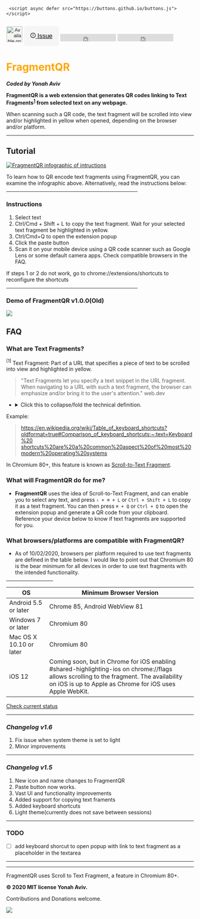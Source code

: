 
 <meta name="google-site-verification" content="Ay7DuHomj_FffCIPkk06PMst9-V1kwZij44bLz5SeuI" />
    
   <!-- Global site tag (gtag.js) - Google Analytics -->
   <script async src="https://www.googletagmanager.com/gtag/js?id=UA-178685535-2"></script>
   <script>
     window.dataLayer = window.dataLayer || [];
     function gtag(){dataLayer.push(arguments);}
     gtag('js', new Date());   </script>
     <script async defer src="https://buttons.github.io/buttons.js"></script>

 <section id="downloads">
	<button style="border-radius: 4px;
	padding: 1px;
	font-size: 13px;
	border: none;
	/* font-family: sans-serif; */
	vertical-align: text-bottom;
	margin-top: 12px;
	background-color: #F5F5F5;">   <a href="https://chrome.google.com/webstore/detail/fragmentqr/cabodnfakameckfbbgkciiifempglloj" class="btn" title="Get it on the Chrome Web Store" padding="0">
   <img src="https://developer.chrome.com/webstore/images/ChromeWebStore_Badge_v2_496x150.png" height="42px" alt="Available on the Chrome Webstore"></a></button>
   <button style="border-radius: 6px;
	background: #f0f8ff;
	padding: 17px;
	font-size: 17px;
	border: none;
	vertical-align: top;
	margin-top: 12px;
	background-color: #F5F5F5;"><a style="color: black;" class="btn" href="https://github.com/y330/FragmentQR/issues" rel="noopener" target="_blank" aria-label="Issues y330/FragmentQR on GitHub"> <svg viewBox="0 0 16 16" width="14" height="14" class="octicon octicon-issue-opened" aria-hidden="true"><path fill-rule="evenodd" d="M8 1.5a6.5 6.5 0 100 13 6.5 6.5 0 000-13zM0 8a8 8 0 1116 0A8 8 0 010 8zm9 3a1 1 0 11-2 0 1 1 0 012 0zm-.25-6.25a.75.75 0 00-1.5 0v3.5a.75.75 0 001.5 0v-3.5z"></path></svg> <span>Issue</span></a></button>
 <iframe src="https://ghbtns.com/github-btn.html?user=y330&repo=FragmentQR&type=star&count=true" frameborder="0" scrolling="0" width="150" height="20" title="GitHub">
 </iframe>
 <iframe src="https://ghbtns.com/github-btn.html?user=y330&repo=FragmentQR&type=watch&count=true&v=2" frameborder="0" scrolling="0" width="150" height="20" title="GitHub"> </iframe>

 </section>
 
<!-- Place this tag where you want the button to render. -->


<style>h1{color: orange;} sup:hover{background-color: yellow; color: orange;} </style>

# FragmentQR

<em><b>Coded by Yonah Aviv</b></em>


**FragmentQR is a web extension that generates QR codes linking to Text Fragments<sup>[1](#myfootnote1)</sup> from selected text on any webpage.**


When scanning such a QR code, the text fragment will be scrolled into view and/or highlighted in yellow when opened, depending on the browser and/or platform.

<hr>

## Tutorial

<a href="https://bit.ly/GetFragmentedQR" title="View this as a sideshow on the Chrome Web Store"><img src="https://lh3.googleusercontent.com/pw/ACtC-3f7FGuESSm9z3SPDAbhQHSr3YYL03r1gGBeSWYqbG8NyXxtg3gMWO4dbrM8yuhsMsCuf_JLqLSUWfSSodKzYR8mg6FkX5PmxXgfG8iPANMsQpsiE6GTlWFIRsHIZqi2ZBX0btMnBlUltWArYFdlTrhbhQ=w1210-h448-no?authuser=0" width="fit-content" alt="FragmentQR infographic of intructions"/></a>

To learn how to QR encode text fragments using FragmentQR, you can examine the infographic above. Alternatively, read the instructions below:
 <hr style="width:70%; align: middle;">

### Instructions

 <ol>
  <li>Select text</li>
  <li>Ctrl/Cmd + Shift + L to copy the text fragment. Wait for your selected text fragment be highlighted in yellow.</li>
  <li>Ctrl/Cmd+Q to open the extension popup</li>
  <li>Click the paste button</li>
  <li>Scan it on your mobile device using a QR code scanner such as Google Lens or some default camera apps. Check compatible browsers in the FAQ.</li>
 </ol>
 
 If steps 1 or 2 do not work, go to chrome://extensions/shortcuts to reconfigure the shortcuts
 
 <hr width="70%">
 

### Demo of FragmentQR v1.0.0(Old)

[
![
](https://lh3.googleusercontent.com/pw/ACtC-3cera_XKIXLjEw9LyZh93DtSKTDoQsyF2aYR0Y_L-PCeMttnP3Gr1OiOIxL4nLN_ltCioZyQMUwizFb2wyZLzytBktmEuWRptUGYOFoChSq_bQpZ_g5TEnbb_ZG__Y0rjNbj2oUiHBPotXUOP6X2NID3g=w212-h112-no?)
](http://bit.ly/youtubeFragQR)

## FAQ


### **What are Text Fragments?**

<block class="fragd"><a class="foot" name="myfootnote1"><sup>[1]</sup></a> Text Fragment: Part of a URL that specifies a piece of text to be scrolled into view and highlighted in yellow. 
</block>

>    "Text Fragments let you specify a text snippet in the URL fragment. When navigating to a URL with such a text fragment, the browser can emphasize and/or bring it to the user's attention." web.dev	

- <p>
  <details>
    <summary>Click this to collapse/fold the technical definition.</summary> 
            A text fragment is a part of a URL defined in a URI fragment <code>your-url/#URI-fragment</code>
   after the <code>#</code> that defines a text snippet. The syntax for a text fragment is  <code>your-url/#:~:text=text-snippet</code> with the specific text specified after    <code>:~:text=</code>.
  </details>
  </p>

Example:

>[https://en.wikipedia.org/wiki/Table_of_keyboard_shortcuts?oldformat=true#Comparison_of_keyboard_shortcuts:~:text=Keyboard%20
shortcuts%20are%20a%20common%20aspect%20of%20most%20modern%20operating%20systems](https://en.wikipedia.org/wiki/Table_of_keyboard_shortcuts?oldformat=true#Comparison_of_keyboard_shortcuts:~:text=Keyboard%20shortcuts%20are%20a%20common%20aspect%20of%20most%20modern%20operating%20systems)

 In Chromium 80+, this feature is known as <a href="https://github.com/WICG/scroll-to-text-fragment/" title="Scroll-to-Text Fragment on GitHub">Scroll-to-Text Fragment</a>.

 


### **What will FragmentQR do for me?**

- **FragmentQR**  uses the idea of Scroll-to-Text Fragment, and can enable you to select any text, and press `⇧ + ⌘ + L` or `Ctrl + Shift + L`
to copy it as a text fragment. You can then press `⌘ + Q` or `Ctrl + Q` to open the extension popup and generate a QR code from your clipboard. Reference your device below to know if text fragments are supported for you.


### **What browsers/platforms are compatible with FragmentQR?**
- As of 10/02/2020, browsers per platform required to use text fragments are defined in the table below. I would like to point out that Chromium 80 is the bear minimum for all devices in order to use text fragments with the intended functionality.
<hr width="25%" color="orange">

|OS |Minimum Browser Version|
|--|--|
|Android 5.5 or later|Chrome 85, Android WebView 81|
|Windows 7 or later|Chromium 80|
|Mac OS X 10.10 or later|Chromium 80|
|iOS 12|Coming soon, but in Chrome for iOS enabling #shared-highlighting-ios on chrome://flags allows scrolling to the fragment. The availability on iOS is up to Apple as Chrome for iOS uses Apple WebKit.|

<a href="https://caniuse.com/url-scroll-to-text-fragment#tab-container:~:text=content%2Dvisibility-,Can%20I%20use" title="Check compatability of scroll to text fragment" target="_blank">Check current status</a>

-----


### <em>Changelog v1.6</em>

<ol>
    <li>Fix issue when system theme is set to light</li>
    <li>Minor improvements</li>
  
</ol>
  
---- 
### <em>Changelog v1.5</em>

 <ol>  
  <li>New icon and name changes to FragmentQR</li>
  <li>Paste button now works.</li>
  <li>Vast UI and functionality improvements</li>
  <li>Added support for copying text framents</li>
  <li>Added keyboard shortcuts</li>
  <li>Light theme(currently does not save between sessions)</li>
 </ol>
 
 -----
 
### TODO

  - [ ] add keyboard shorcut to open popup with link to text fragment as a placeholder in the textarea
  
----
----
<p background="grey">
 
FragmentQR uses Scroll to Text Fragment, a feature in Chromium 80+. 

<b>© 2020 MIT license Yonah Aviv.</b>

Contributions and Donations welcome.


<a href="https://www.paypal.com/cgi-bin/webscr?cmd=_donations&business=CBYMNSA8XYYY2&item_name=To+continue+doing+whatever+I+am+doing&currency_code=CAD&source=url"><img src="https://camo.githubusercontent.com/d5d24e33e2f4b6fe53987419a21b203c03789a8f/68747470733a2f2f696d672e736869656c64732e696f2f62616467652f446f6e6174652d50617950616c2d677265656e2e737667" /></a>


</p>
<!-- Place this tag in your head or just before your close body tag. -->
